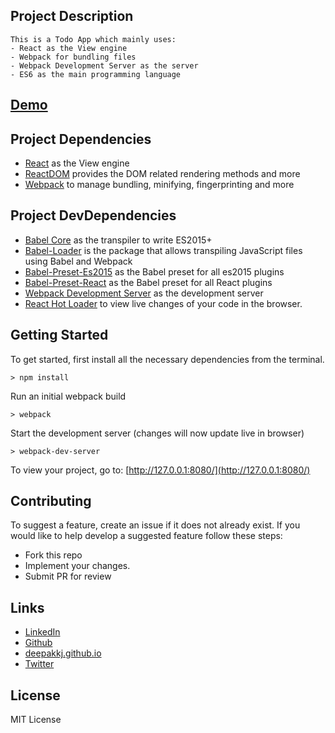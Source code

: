 ## Project Description
    This is a Todo App which mainly uses:
    - React as the View engine
    - Webpack for bundling files
    - Webpack Development Server as the server
    - ES6 as the main programming language

## [Demo]()

## Project Dependencies
- [React](https://github.com/facebook/react) as the View engine
- [ReactDOM](https://github.com/facebook/react/tree/master/packages/react-dom) provides the DOM related rendering methods and more
- [Webpack](http://webpack.github.io/) to manage bundling, minifying, fingerprinting and more

## Project DevDependencies
- [Babel Core](https://babeljs.io/) as the transpiler to write ES2015+
- [Babel-Loader](https://github.com/babel/babel-loader) is the package that allows transpiling JavaScript files using Babel and Webpack
- [Babel-Preset-Es2015](https://github.com/babel/babel/tree/master/packages/babel-preset-es2015) as the Babel preset for all es2015 plugins
- [Babel-Preset-React](https://github.com/babel/babel/tree/master/packages/babel-preset-react) as the Babel preset for all React plugins
- [Webpack Development Server](https://github.com/webpack/webpack-dev-server) as the development server
- [React Hot Loader](https://github.com/gaearon/react-hot-loader) to view live changes of your code in the browser.


## Getting Started

To get started, first install all the necessary dependencies from the terminal.
```
> npm install
```

Run an initial webpack build
```
> webpack
```

Start the development server (changes will now update live in browser)
```
> webpack-dev-server
```

To view your project, go to: [http://127.0.0.1:8080/](http://127.0.0.1:8080/)



## Contributing
To suggest a feature, create an issue if it does not already exist.
If you would like to help develop a suggested feature follow these steps:

- Fork this repo
- Implement your changes.
- Submit PR for review

## Links

- [LinkedIn](https://www.linkedin.com/in/deepakkumarjain21)
- [Github](https://github.com/deepakkj)
- [deepakkj.github.io](http://deepakkj.github.io/)
- [Twitter](https://twitter.com/deepak_kj)

## License
MIT License